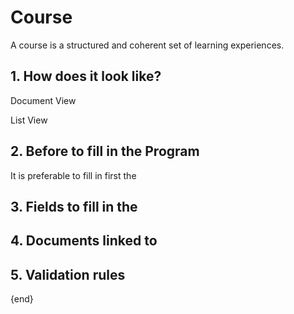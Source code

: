 <!-- add-breadcrumbs -->
# Course
A course is a structured and coherent set of learning experiences.

## 1. How does it look like?  

Document View

List View


## 2. Before to fill in the Program
It is preferable to fill in first the

## 3. Fields to fill in the

## 4. Documents linked to

## 5. Validation rules

{end}
